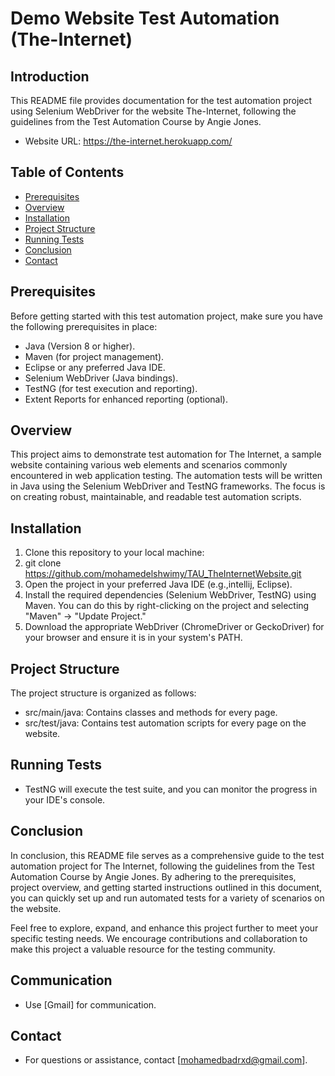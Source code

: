 # Demo Website Test Automation (The-Internet) 

## Introduction
This README file provides documentation for the test automation project using Selenium WebDriver for the website The-Internet, following the guidelines from the Test Automation Course by Angie Jones.
- Website URL: https://the-internet.herokuapp.com/

 ## Table of Contents
- [Prerequisites](#Prerequisites)
- [Overview](#Overview)
- [Installation](Installation)
- [Project Structure](#Project-Structure)
- [Running Tests](#Running-Tests)
- [Conclusion](#Conclusion)
- [Contact](#Contact)

## Prerequisites

Before getting started with this test automation project, make sure you have the following prerequisites in place:

- Java (Version 8 or higher).
- Maven (for project management).
- Eclipse or any preferred Java IDE.
- Selenium WebDriver (Java bindings).
- TestNG (for test execution and reporting).
- Extent Reports for enhanced reporting (optional).
## Overview

This project aims to demonstrate test automation for The Internet, a sample website containing various web elements and scenarios commonly encountered in web application testing. The automation tests will be written in Java using the Selenium WebDriver and TestNG frameworks. The focus is on creating robust, maintainable, and readable test automation scripts.
## Installation
1. Clone this repository to your local machine:
2. git clone https://github.com/mohamedelshwimy/TAU_TheInternetWebsite.git
3. Open the project in your preferred Java IDE (e.g.,intellij, Eclipse).
4. Install the required dependencies (Selenium WebDriver, TestNG) using Maven. You can do this by right-clicking on the project and selecting "Maven" -> "Update Project."
5. Download the appropriate WebDriver (ChromeDriver or GeckoDriver) for your browser and ensure it is in your system's PATH.
## Project Structure
The project structure is organized as follows:
- src/main/java: Contains classes and methods for every page.
- src/test/java: Contains test automation scripts for every page on the website.

## Running Tests
- TestNG will execute the test suite, and you can monitor the progress in your IDE's console.


## Conclusion
In conclusion, this README file serves as a comprehensive guide to the test automation project for The Internet, following the guidelines from the Test Automation Course by Angie Jones. By adhering to the prerequisites, project overview, and getting started instructions outlined in this document, you can quickly set up and run automated tests for a variety of scenarios on the website.

Feel free to explore, expand, and enhance this project further to meet your specific testing needs. We encourage contributions and collaboration to make this project a valuable resource for the testing community.

## Communication
- Use [Gmail] for communication.
  
## Contact
- For questions or assistance, contact [mohamedbadrxd@gmail.com].
